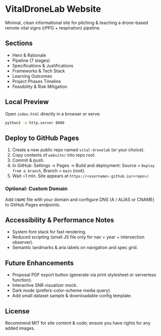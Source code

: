 # VitalDroneLab Website

Minimal, clean informational site for pitching & teaching a drone-based remote vital signs (rPPG + respiration) pipeline.

## Sections
- Hero & Rationale
- Pipeline (7 stages)
- Specifications & Justifications
- Frameworks & Tech Stack
- Learning Outcomes
- Project Phases Timeline
- Feasibility & Risk Mitigation

## Local Preview
Open `index.html` directly in a browser or serve:

```bash
python3 -m http.server 8080
```

## Deploy to GitHub Pages
1. Create a new public repo named `vital-dronelab` (or your choice).
2. Copy contents of `website/` into repo root.
3. Commit & push.
4. In GitHub: Settings → Pages → Build and deployment: Source = `Deploy from a branch`, Branch = `main` (root).
5. Wait ~1 min. Site appears at `https://<username>.github.io/<repo>/`.

### Optional: Custom Domain
Add `CNAME` file with your domain and configure DNS (A / ALIAS or CNAME) to GitHub Pages endpoints.

## Accessibility & Performance Notes
- System font stack for fast rendering.
- Reduced scripting (small JS file only for nav + year + intersection observer).
- Semantic landmarks & aria labels on navigation and spec grid.

## Future Enhancements
- Proposal PDF export button (generate via print stylesheet or serverless function).
- Interactive SNR visualizer mock.
- Dark mode (prefers-color-scheme media query).
- Add small dataset sample & downloadable config template.

## License
Recommend MIT for site content & code; ensure you have rights for any added images.
